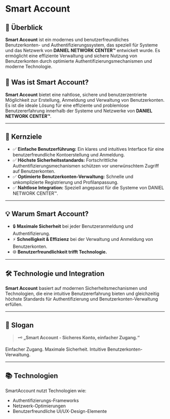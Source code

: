 # Smart Account  

## 🚀 Überblick  
**Smart Account** ist ein modernes und benutzerfreundliches Benutzerkonten- und Authentifizierungssystem, das speziell für Systeme und das Netzwerk von **DANIEL NETWORK CENTER™** entwickelt wurde. Es ermöglicht eine effiziente Verwaltung und sichere Nutzung von Benutzerkonten durch optimierte Authentifizierungsmechanismen und moderne Technologie.  

## 🔑 Was ist Smart Account?  
**Smart Account** bietet eine nahtlose, sichere und benutzerzentrierte Möglichkeit zur Erstellung, Anmeldung und Verwaltung von Benutzerkonten. Es ist die ideale Lösung für eine effiziente und problemlose Benutzererfahrung innerhalb der Systeme und Netzwerke von **DANIEL NETWORK CENTER™**.  

---

## 🎯 **Kernziele**  

- ✅ **Einfache Benutzerführung:** Ein klares und intuitives Interface für eine benutzerfreundliche Kontoerstellung und Anmeldung.  
- ✅ **Höchste Sicherheitsstandards:** Fortschrittliche Authentifizierungsmechanismen schützen vor unerwünschtem Zugriff auf Benutzerkonten.  
- ✅ **Optimierte Benutzerkonten-Verwaltung:** Schnelle und unkomplizierte Registrierung und Profilanpassung.  
- ✅ **Nahtlose Integration:** Speziell angepasst für die Systeme von DANIEL NETWORK CENTER™.  

---

## 💡 **Warum Smart Account?**  

- 🔒 **Maximale Sicherheit** bei jeder Benutzeranmeldung und Authentifizierung.  
- ⚡ **Schnelligkeit & Effizienz** bei der Verwaltung und Anmeldung von Benutzerkonten.  
- 🌐 **Benutzerfreundlichkeit trifft Technologie.**  

---

## 🛠️ Technologie und Integration  

**Smart Account** basiert auf modernen Sicherheitsmechanismen und Technologien, die eine intuitive Benutzererfahrung bieten und gleichzeitig höchste Standards für Authentifizierung und Benutzerkonten-Verwaltung erfüllen.  

---

## 💬 **Slogan**  

> 🗝️ **„Smart Account - Sicheres Konto, einfacher Zugang.“**  

Einfacher Zugang. Maximale Sicherheit. Intuitive Benutzerkonten-Verwaltung.  

---

## 📚 **Technologien**  
SmartAccount nutzt Technologien wie:  
- Authentifizierungs-Frameworks  
- Netzwerk-Optimierungen  
- Benutzerfreundliche UI/UX-Design-Elemente  
